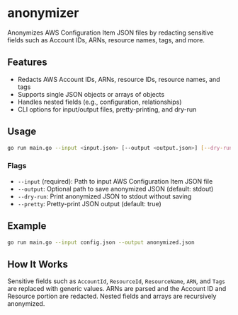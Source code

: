 # anonymizer

Anonymizes AWS Configuration Item JSON files by redacting sensitive fields such as Account IDs, ARNs, resource names, tags, and more.

## Features
- Redacts AWS Account IDs, ARNs, resource IDs, resource names, and tags
- Supports single JSON objects or arrays of objects
- Handles nested fields (e.g., configuration, relationships)
- CLI options for input/output files, pretty-printing, and dry-run

## Usage

```bash
go run main.go --input <input.json> [--output <output.json>] [--dry-run] [--pretty=false]
```

### Flags
- `--input` (required): Path to input AWS Configuration Item JSON file
- `--output`: Optional path to save anonymized JSON (default: stdout)
- `--dry-run`: Print anonymized JSON to stdout without saving
- `--pretty`: Pretty-print JSON output (default: true)

## Example

```bash
go run main.go --input config.json --output anonymized.json
```

## How It Works
Sensitive fields such as `AccountId`, `ResourceId`, `ResourceName`, `ARN`, and `Tags` are replaced with generic values. ARNs are parsed and the Account ID and Resource portion are redacted. Nested fields and arrays are recursively anonymized.
